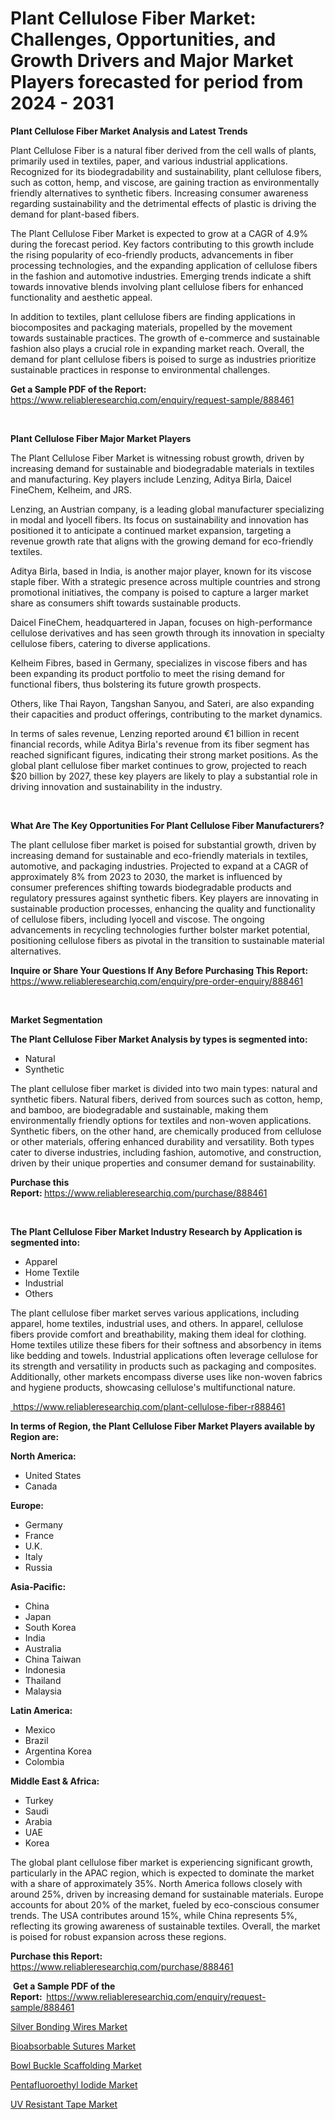 <p><h1>Plant Cellulose Fiber Market: Challenges, Opportunities, and Growth Drivers and Major Market Players forecasted for period from 2024 - 2031</h1></p><p><strong>Plant Cellulose Fiber Market Analysis and Latest Trends</strong></p>
<p><p>Plant Cellulose Fiber is a natural fiber derived from the cell walls of plants, primarily used in textiles, paper, and various industrial applications. Recognized for its biodegradability and sustainability, plant cellulose fibers, such as cotton, hemp, and viscose, are gaining traction as environmentally friendly alternatives to synthetic fibers. Increasing consumer awareness regarding sustainability and the detrimental effects of plastic is driving the demand for plant-based fibers.</p><p>The Plant Cellulose Fiber Market is expected to grow at a CAGR of 4.9% during the forecast period. Key factors contributing to this growth include the rising popularity of eco-friendly products, advancements in fiber processing technologies, and the expanding application of cellulose fibers in the fashion and automotive industries. Emerging trends indicate a shift towards innovative blends involving plant cellulose fibers for enhanced functionality and aesthetic appeal. </p><p>In addition to textiles, plant cellulose fibers are finding applications in biocomposites and packaging materials, propelled by the movement towards sustainable practices. The growth of e-commerce and sustainable fashion also plays a crucial role in expanding market reach. Overall, the demand for plant cellulose fibers is poised to surge as industries prioritize sustainable practices in response to environmental challenges.</p></p>
<p><strong>Get a Sample PDF of the Report:&nbsp;</strong> <a href="https://www.reliableresearchiq.com/enquiry/request-sample/888461?utm_campaign=1141&utm_medium=2&utm_source=Github&utm_content=ia&utm_term=10112024&utm_id=plant-cellulose-fiber">https://www.reliableresearchiq.com/enquiry/request-sample/888461</a></p>
<p>&nbsp;</p>
<p><strong>Plant Cellulose Fiber Major Market Players</strong></p>
<p><p>The Plant Cellulose Fiber Market is witnessing robust growth, driven by increasing demand for sustainable and biodegradable materials in textiles and manufacturing. Key players include Lenzing, Aditya Birla, Daicel FineChem, Kelheim, and JRS. </p><p>Lenzing, an Austrian company, is a leading global manufacturer specializing in modal and lyocell fibers. Its focus on sustainability and innovation has positioned it to anticipate a continued market expansion, targeting a revenue growth rate that aligns with the growing demand for eco-friendly textiles. </p><p>Aditya Birla, based in India, is another major player, known for its viscose staple fiber. With a strategic presence across multiple countries and strong promotional initiatives, the company is poised to capture a larger market share as consumers shift towards sustainable products. </p><p>Daicel FineChem, headquartered in Japan, focuses on high-performance cellulose derivatives and has seen growth through its innovation in specialty cellulose fibers, catering to diverse applications. </p><p>Kelheim Fibres, based in Germany, specializes in viscose fibers and has been expanding its product portfolio to meet the rising demand for functional fibers, thus bolstering its future growth prospects. </p><p>Others, like Thai Rayon, Tangshan Sanyou, and Sateri, are also expanding their capacities and product offerings, contributing to the market dynamics. </p><p>In terms of sales revenue, Lenzing reported around €1 billion in recent financial records, while Aditya Birla's revenue from its fiber segment has reached significant figures, indicating their strong market positions. As the global plant cellulose fiber market continues to grow, projected to reach $20 billion by 2027, these key players are likely to play a substantial role in driving innovation and sustainability in the industry.</p></p>
<p>&nbsp;</p>
<p><strong>What Are The Key Opportunities For Plant Cellulose Fiber Manufacturers?</strong></p>
<p><p>The plant cellulose fiber market is poised for substantial growth, driven by increasing demand for sustainable and eco-friendly materials in textiles, automotive, and packaging industries. Projected to expand at a CAGR of approximately 8% from 2023 to 2030, the market is influenced by consumer preferences shifting towards biodegradable products and regulatory pressures against synthetic fibers. Key players are innovating in sustainable production processes, enhancing the quality and functionality of cellulose fibers, including lyocell and viscose. The ongoing advancements in recycling technologies further bolster market potential, positioning cellulose fibers as pivotal in the transition to sustainable material alternatives.</p></p>
<p><strong>Inquire or Share Your Questions If Any Before Purchasing This Report:</strong> <a href="https://www.reliableresearchiq.com/enquiry/pre-order-enquiry/888461?utm_campaign=1141&utm_medium=2&utm_source=Github&utm_content=ia&utm_term=10112024&utm_id=plant-cellulose-fiber">https://www.reliableresearchiq.com/enquiry/pre-order-enquiry/888461</a></p>
<p>&nbsp;</p>
<p><strong>Market Segmentation</strong></p>
<p><strong>The Plant Cellulose Fiber Market Analysis by types is segmented into:</strong></p>
<p><ul><li>Natural</li><li>Synthetic</li></ul></p>
<p><p>The plant cellulose fiber market is divided into two main types: natural and synthetic fibers. Natural fibers, derived from sources such as cotton, hemp, and bamboo, are biodegradable and sustainable, making them environmentally friendly options for textiles and non-woven applications. Synthetic fibers, on the other hand, are chemically produced from cellulose or other materials, offering enhanced durability and versatility. Both types cater to diverse industries, including fashion, automotive, and construction, driven by their unique properties and consumer demand for sustainability.</p></p>
<p><strong>Purchase this Report:&nbsp;</strong><a href="https://www.reliableresearchiq.com/purchase/888461?utm_campaign=1141&utm_medium=2&utm_source=Github&utm_content=ia&utm_term=10112024&utm_id=plant-cellulose-fiber">https://www.reliableresearchiq.com/purchase/888461</a></p>
<p>&nbsp;</p>
<p><strong>The Plant Cellulose Fiber Market Industry Research by Application is segmented into:</strong></p>
<p><ul><li>Apparel</li><li>Home Textile</li><li>Industrial</li><li>Others</li></ul></p>
<p><p>The plant cellulose fiber market serves various applications, including apparel, home textiles, industrial uses, and others. In apparel, cellulose fibers provide comfort and breathability, making them ideal for clothing. Home textiles utilize these fibers for their softness and absorbency in items like bedding and towels. Industrial applications often leverage cellulose for its strength and versatility in products such as packaging and composites. Additionally, other markets encompass diverse uses like non-woven fabrics and hygiene products, showcasing cellulose's multifunctional nature.</p></p>
<p><a href="https://www.reliableresearchiq.com/plant-cellulose-fiber-r888461?utm_campaign=1141&utm_medium=2&utm_source=Github&utm_content=ia&utm_term=10112024&utm_id=plant-cellulose-fiber">&nbsp;https://www.reliableresearchiq.com/plant-cellulose-fiber-r888461</a></p>
<p><strong>In terms of Region, the Plant Cellulose Fiber Market Players available by Region are:</strong></p>
<p>
    <p> <strong> North America: </strong>
        <ul>
            <li>United States</li>
            <li>Canada</li>
        </ul>
        </p> 
    <p> <strong> Europe: </strong>
        <ul>
            <li>Germany</li>
            <li>France</li>
            <li>U.K.</li>
            <li>Italy</li>
            <li>Russia</li>
        </ul>
        </p> 
    <p> <strong> Asia-Pacific: </strong>
        <ul>
            <li>China</li>
            <li>Japan</li>
            <li>South Korea</li>
            <li>India</li>
            <li>Australia</li>
            <li>China Taiwan</li>
            <li>Indonesia</li>
            <li>Thailand</li>
            <li>Malaysia</li>
        </ul>
        </p> 
    <p> <strong> Latin America: </strong>
        <ul>
            <li>Mexico</li>
            <li>Brazil</li>
            <li>Argentina Korea</li>
            <li>Colombia</li>
        </ul>
        </p> 
    <p> <strong> Middle East & Africa: </strong>
        <ul>
            <li>Turkey</li>
            <li>Saudi</li>
            <li>Arabia</li>
            <li>UAE</li>
            <li>Korea</li>
        </ul>
    </p>
    </p>
<p><p>The global plant cellulose fiber market is experiencing significant growth, particularly in the APAC region, which is expected to dominate the market with a share of approximately 35%. North America follows closely with around 25%, driven by increasing demand for sustainable materials. Europe accounts for about 20% of the market, fueled by eco-conscious consumer trends. The USA contributes around 15%, while China represents 5%, reflecting its growing awareness of sustainable textiles. Overall, the market is poised for robust expansion across these regions.</p></p>
<p><strong>Purchase this Report: </strong><a href="https://www.reliableresearchiq.com/purchase/888461?utm_campaign=1141&utm_medium=2&utm_source=Github&utm_content=ia&utm_term=10112024&utm_id=plant-cellulose-fiber">https://www.reliableresearchiq.com/purchase/888461</a></p>
<p>&nbsp;<strong>Get a Sample PDF of the Report:&nbsp;&nbsp;</strong><a href="https://www.reliableresearchiq.com/enquiry/request-sample/888461?utm_campaign=1141&utm_medium=2&utm_source=Github&utm_content=ia&utm_term=10112024&utm_id=plant-cellulose-fiber">https://www.reliableresearchiq.com/enquiry/request-sample/888461</a></p>
<p><strong></strong></p>
<p><p><a href="https://www.linkedin.com/pulse/digital-transformation-silver-bonding-wires-industry-market-p13se?utm_campaign=1141&utm_medium=2&utm_source=Github&utm_content=ia&utm_term=10112024&utm_id=plant-cellulose-fiber">Silver Bonding Wires Market</a></p><p><a href="https://issuu.com/reportprime-2/docs/bioabsorbable-sutures-market-size-2_5dc6cea127ec49?utm_campaign=1141&utm_medium=2&utm_source=Github&utm_content=ia&utm_term=10112024&utm_id=plant-cellulose-fiber">Bioabsorbable Sutures Market</a></p><p><a href="https://www.linkedin.com/pulse/global-bowl-buckle-scaffolding-market-trends-insights-hpdme?utm_campaign=1141&utm_medium=2&utm_source=Github&utm_content=ia&utm_term=10112024&utm_id=plant-cellulose-fiber">Bowl Buckle Scaffolding Market</a></p><p><a href="https://github.com/pespeyervi/Market-Research-Report-List-1/blob/main/pentafluoroethyl-iodide-market.md?utm_campaign=1141&utm_medium=2&utm_source=Github&utm_content=ia&utm_term=10112024&utm_id=plant-cellulose-fiber">Pentafluoroethyl Iodide Market</a></p><p><a href="https://github.com/erskinemm93/Market-Research-Report-List-1/blob/main/uv-resistant-tape-market.md?utm_campaign=1141&utm_medium=2&utm_source=Github&utm_content=ia&utm_term=10112024&utm_id=plant-cellulose-fiber">UV Resistant Tape Market</a></p></p>